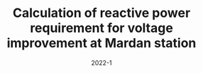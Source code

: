 ---
title: "Calculation of reactive power requirement for voltage improvement at Mardan station"
collection: publications
permalink: /publication/2022-1
date: 2022-1
venue: '2022 7th Asia Conference on Power and Electrical Engineering (ACPEE)'
citation: 'Khan, Salman; Masood, Arsalan; Khan, Sohail; Shahid, Arqum; '
---